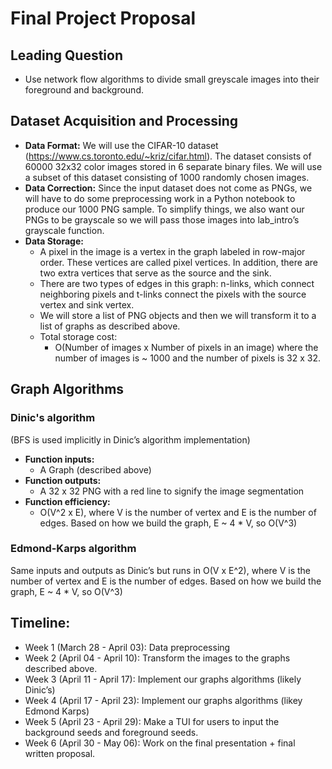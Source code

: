 # Final Project Proposal

## Leading Question
* Use network flow algorithms to divide small greyscale images into their foreground and background.

## Dataset Acquisition and Processing
* **Data Format\:** We will use the CIFAR-10 dataset (https://www.cs.toronto.edu/~kriz/cifar.html). The dataset consists of 60000 32x32 color images stored in 6 separate binary files. We will use a subset of this dataset consisting of 1000 randomly chosen images.
* **Data Correction\:** Since the input dataset does not come as PNGs, we will have to do some preprocessing work in a Python notebook to produce our 1000 PNG sample. To simplify things, we also want our PNGs to be grayscale so we will pass those images into lab_intro’s grayscale function.
* **Data Storage\:**
  * A pixel in the image is a vertex in the graph labeled in row-major order. These vertices are called pixel vertices. In addition, there are two extra vertices that serve as the source and the sink.
  * There are two types of edges in this graph: n-links, which connect neighboring pixels and t-links connect the pixels with the source vertex and sink vertex.
  * We will store a list of PNG objects and then we will transform it to a list of graphs as described above. 
  * Total storage cost:
    * O(Number of images x Number of pixels in an image) where the number of images is ~ 1000 and the number of pixels is 32 x 32.

## Graph Algorithms
### Dinic's algorithm 
(BFS is used implicitly in Dinic’s algorithm implementation)
* **Function inputs:**
  * A Graph (described above)
* **Function outputs:**
  * A 32 x 32 PNG with a red line to signify the image segmentation
* **Function efficiency:**
  * O(V^2 x E), where V is the number of vertex and E is the number of edges. Based on how we build the graph, E ~ 4 * V, so O(V^3)
### Edmond-Karps algorithm
Same inputs and outputs as Dinic’s but runs in O(V x E^2), where V is the number of vertex and E is the number of edges. Based on how we build the graph, E ~ 4 * V, so O(V^3)
  
## Timeline:
* Week 1 (March 28 - April 03): Data preprocessing
* Week 2 (April 04 - April 10): Transform the images to the graphs described above.
* Week 3 (April 11 - April 17): Implement our graphs algorithms (likely Dinic’s)
* Week 4 (April 17 - April 23): Implement our graphs algorithms (likey Edmond Karps)
* Week 5 (April 23 - April 29): Make a TUI for users to input the background seeds and foreground seeds. 
* Week 6 (April 30 - May 06): Work on the final presentation + final written proposal.



          
